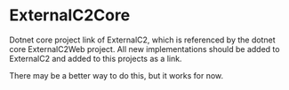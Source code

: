 ﻿# ExternalC2Core
Dotnet core project link of ExternalC2, which is referenced by the dotnet core ExternalC2Web project. 
All new implementations should be added to ExternalC2 and added to this projects as a link. 

There may be a better way to do this, but it works for now.